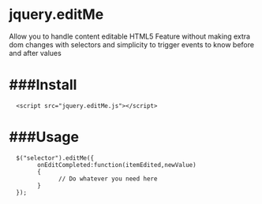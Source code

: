 jquery.editMe
=============

Allow you to handle content editable HTML5 Feature without making extra dom changes
with selectors and simplicity to trigger events to know before and after values

###Install
=======

      <script src="jquery.editMe.js"></script>

###Usage
=======

      $("selector").editMe({
            onEditCompleted:function(itemEdited,newValue)
            {
                  // Do whatever you need here
            }
      });

